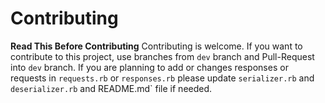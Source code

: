 # Contributing
**Read This Before Contributing**
Contributing is welcome.
If you want to contribute to this project, use branches from `dev` branch and Pull-Request into `dev` branch.
If you are planning to add or changes responses or requests in `requests.rb` or `responses.rb` please update `serializer.rb` and `deserializer.rb` and README.md` file if needed.
